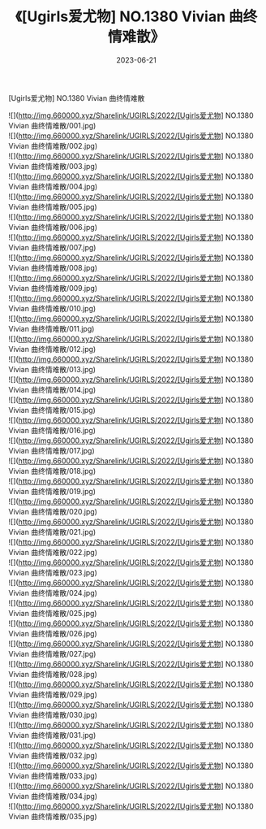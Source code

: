 ﻿---
layout: post
title:  《[Ugirls爱尤物] NO.1380 Vivian 曲终情难散》
date:   2023-06-21
img: http://img.660000.xyz/Sharelink/UGIRLS/2022/[Ugirls爱尤物] NO.1380 Vivian 曲终情难散/000.jpg
categories: [美女, 清纯, 唯美]
---

[Ugirls爱尤物] NO.1380 Vivian 曲终情难散

 ![](http://img.660000.xyz/Sharelink/UGIRLS/2022/[Ugirls爱尤物] NO.1380 Vivian 曲终情难散/001.jpg) <br>![](http://img.660000.xyz/Sharelink/UGIRLS/2022/[Ugirls爱尤物] NO.1380 Vivian 曲终情难散/002.jpg) <br>![](http://img.660000.xyz/Sharelink/UGIRLS/2022/[Ugirls爱尤物] NO.1380 Vivian 曲终情难散/003.jpg) <br>![](http://img.660000.xyz/Sharelink/UGIRLS/2022/[Ugirls爱尤物] NO.1380 Vivian 曲终情难散/004.jpg) <br>![](http://img.660000.xyz/Sharelink/UGIRLS/2022/[Ugirls爱尤物] NO.1380 Vivian 曲终情难散/005.jpg) <br>![](http://img.660000.xyz/Sharelink/UGIRLS/2022/[Ugirls爱尤物] NO.1380 Vivian 曲终情难散/006.jpg) <br>![](http://img.660000.xyz/Sharelink/UGIRLS/2022/[Ugirls爱尤物] NO.1380 Vivian 曲终情难散/007.jpg) <br>![](http://img.660000.xyz/Sharelink/UGIRLS/2022/[Ugirls爱尤物] NO.1380 Vivian 曲终情难散/008.jpg) <br>![](http://img.660000.xyz/Sharelink/UGIRLS/2022/[Ugirls爱尤物] NO.1380 Vivian 曲终情难散/009.jpg) <br>![](http://img.660000.xyz/Sharelink/UGIRLS/2022/[Ugirls爱尤物] NO.1380 Vivian 曲终情难散/010.jpg) <br>![](http://img.660000.xyz/Sharelink/UGIRLS/2022/[Ugirls爱尤物] NO.1380 Vivian 曲终情难散/011.jpg) <br>![](http://img.660000.xyz/Sharelink/UGIRLS/2022/[Ugirls爱尤物] NO.1380 Vivian 曲终情难散/012.jpg) <br>![](http://img.660000.xyz/Sharelink/UGIRLS/2022/[Ugirls爱尤物] NO.1380 Vivian 曲终情难散/013.jpg) <br>![](http://img.660000.xyz/Sharelink/UGIRLS/2022/[Ugirls爱尤物] NO.1380 Vivian 曲终情难散/014.jpg) <br>![](http://img.660000.xyz/Sharelink/UGIRLS/2022/[Ugirls爱尤物] NO.1380 Vivian 曲终情难散/015.jpg) <br>![](http://img.660000.xyz/Sharelink/UGIRLS/2022/[Ugirls爱尤物] NO.1380 Vivian 曲终情难散/016.jpg) <br>![](http://img.660000.xyz/Sharelink/UGIRLS/2022/[Ugirls爱尤物] NO.1380 Vivian 曲终情难散/017.jpg) <br>![](http://img.660000.xyz/Sharelink/UGIRLS/2022/[Ugirls爱尤物] NO.1380 Vivian 曲终情难散/018.jpg) <br>![](http://img.660000.xyz/Sharelink/UGIRLS/2022/[Ugirls爱尤物] NO.1380 Vivian 曲终情难散/019.jpg) <br>![](http://img.660000.xyz/Sharelink/UGIRLS/2022/[Ugirls爱尤物] NO.1380 Vivian 曲终情难散/020.jpg) <br>![](http://img.660000.xyz/Sharelink/UGIRLS/2022/[Ugirls爱尤物] NO.1380 Vivian 曲终情难散/021.jpg) <br>![](http://img.660000.xyz/Sharelink/UGIRLS/2022/[Ugirls爱尤物] NO.1380 Vivian 曲终情难散/022.jpg) <br>![](http://img.660000.xyz/Sharelink/UGIRLS/2022/[Ugirls爱尤物] NO.1380 Vivian 曲终情难散/023.jpg) <br>![](http://img.660000.xyz/Sharelink/UGIRLS/2022/[Ugirls爱尤物] NO.1380 Vivian 曲终情难散/024.jpg) <br>![](http://img.660000.xyz/Sharelink/UGIRLS/2022/[Ugirls爱尤物] NO.1380 Vivian 曲终情难散/025.jpg) <br>![](http://img.660000.xyz/Sharelink/UGIRLS/2022/[Ugirls爱尤物] NO.1380 Vivian 曲终情难散/026.jpg) <br>![](http://img.660000.xyz/Sharelink/UGIRLS/2022/[Ugirls爱尤物] NO.1380 Vivian 曲终情难散/027.jpg) <br>![](http://img.660000.xyz/Sharelink/UGIRLS/2022/[Ugirls爱尤物] NO.1380 Vivian 曲终情难散/028.jpg) <br>![](http://img.660000.xyz/Sharelink/UGIRLS/2022/[Ugirls爱尤物] NO.1380 Vivian 曲终情难散/029.jpg) <br>![](http://img.660000.xyz/Sharelink/UGIRLS/2022/[Ugirls爱尤物] NO.1380 Vivian 曲终情难散/030.jpg) <br>![](http://img.660000.xyz/Sharelink/UGIRLS/2022/[Ugirls爱尤物] NO.1380 Vivian 曲终情难散/031.jpg) <br>![](http://img.660000.xyz/Sharelink/UGIRLS/2022/[Ugirls爱尤物] NO.1380 Vivian 曲终情难散/032.jpg) <br>![](http://img.660000.xyz/Sharelink/UGIRLS/2022/[Ugirls爱尤物] NO.1380 Vivian 曲终情难散/033.jpg) <br>![](http://img.660000.xyz/Sharelink/UGIRLS/2022/[Ugirls爱尤物] NO.1380 Vivian 曲终情难散/034.jpg) <br>![](http://img.660000.xyz/Sharelink/UGIRLS/2022/[Ugirls爱尤物] NO.1380 Vivian 曲终情难散/035.jpg) <br>